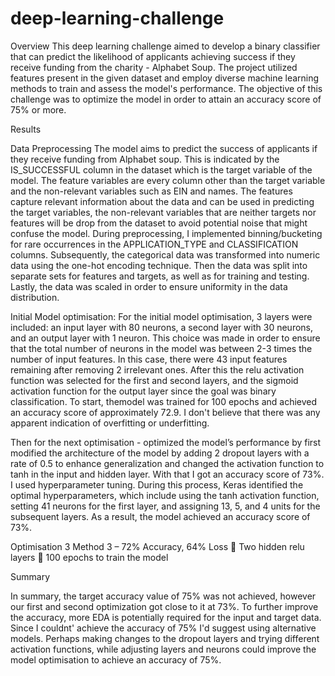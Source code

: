# deep-learning-challenge

Overview
This deep learning challenge aimed to develop a binary classifier that can predict the likelihood of applicants achieving success if they receive funding from the charity - Alphabet Soup. The project utilized features present in the given dataset and employ diverse machine learning methods to train and assess the model's performance. The objective of this challenge was to optimize the model in order to attain an accuracy score of 75% or more.

Results


Data Preprocessing
The model aims to predict the success of applicants if they receive funding from Alphabet soup. This is indicated by the IS_SUCCESSFUL column in the dataset which is the target variable of the model. The feature variables are every column other than the target variable and the non-relevant variables such as EIN and names. The features capture relevant information about the data and can be used in predicting the target variables, the non-relevant variables that are neither targets nor features will be drop from the dataset to avoid potential noise that might confuse the model.
During preprocessing, I implemented binning/bucketing for rare occurrences in the APPLICATION_TYPE and CLASSIFICATION columns. Subsequently, the categorical data was transformed into numeric data using the one-hot encoding technique. Then the data was split into separate sets for features and targets, as well as for training and testing. Lastly, the data was scaled in order to ensure uniformity in the data distribution.


Initial Model optimisation: For the initial model optimisation, 3 layers were included: an input layer with 80 neurons, a second layer with 30 neurons, and an output layer with 1 neuron. This choice was made in order to ensure that the total number of neurons in the model was between 2-3 times the number of input features. In this case, there were 43 input features remaining after removing 2 irrelevant ones. After this the relu activation function was selected for the first and second layers, and the sigmoid activation function for the output layer since the goal was binary classification. To start, themodel was trained for 100 epochs and achieved an accuracy score of approximately 72.9. I don't believe that there was any apparent indication of overfitting or underfitting.

Then for the next optimisation -  optimized the model’s performance by first modified the architecture of the model by adding 2 dropout layers with a rate of 0.5 to enhance generalization and changed the activation function to tanh in the input and hidden layer. With that I got an accuracy score of 73%.
I used hyperparameter tuning. During this process, Keras identified the optimal hyperparameters, which include using the tanh activation function, setting 41 neurons for the first layer, and assigning 13, 5, and 4 units for the subsequent layers. As a result, the model achieved an accuracy score of 73%.

Optimisation 3
Method 3 – 72% Accuracy, 64% Loss
🔸 Two hidden relu layers
🔸 100 epochs to train the model

Summary

In summary, the target accuracy value of 75% was not achieved, however our first and second optimization got close to it at 73%. To further improve the accuracy, more EDA is potentially required for the input and target data. Since I couldnt' achieve the accuracy of 75% I'd suggest using alternative models. Perhaps  making changes to the dropout layers and trying different activation functions, while adjusting layers and neurons could improve the model optimisation to achieve an accuracy of 75%. 


